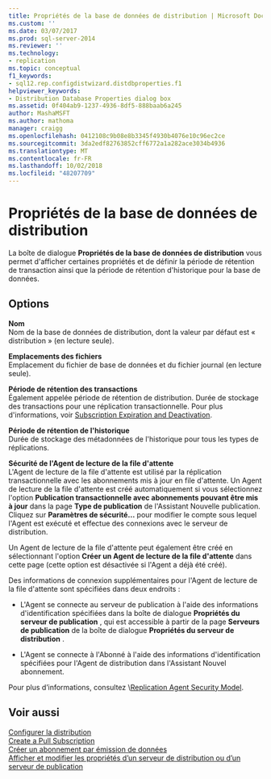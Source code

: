 ```yaml
---
title: Propriétés de la base de données de distribution | Microsoft Docs
ms.custom: ''
ms.date: 03/07/2017
ms.prod: sql-server-2014
ms.reviewer: ''
ms.technology:
- replication
ms.topic: conceptual
f1_keywords:
- sql12.rep.configdistwizard.distdbproperties.f1
helpviewer_keywords:
- Distribution Database Properties dialog box
ms.assetid: 0f404ab9-1237-4936-8df5-888baab6a245
author: MashaMSFT
ms.author: mathoma
manager: craigg
ms.openlocfilehash: 0412108c9b08e8b3345f4930b4076e10c96ec2ce
ms.sourcegitcommit: 3da2edf82763852cff6772a1a282ace3034b4936
ms.translationtype: MT
ms.contentlocale: fr-FR
ms.lasthandoff: 10/02/2018
ms.locfileid: "48207709"
---
```

# <a name="distribution-database-properties"></a>Propriétés de la base de données de distribution
  La boîte de dialogue **Propriétés de la base de données de distribution** vous permet d'afficher certaines propriétés et de définir la période de rétention de transaction ainsi que la période de rétention d'historique pour la base de données.  
  
## <a name="options"></a>Options  
 **Nom**  
 Nom de la base de données de distribution, dont la valeur par défaut est « distribution » (en lecture seule).  
  
 **Emplacements des fichiers**  
 Emplacement du fichier de base de données et du fichier journal (en lecture seule).  
  
 **Période de rétention des transactions**  
 Également appelée période de rétention de distribution. Durée de stockage des transactions pour une réplication transactionnelle. Pour plus d'informations, voir [Subscription Expiration and Deactivation](subscription-expiration-and-deactivation.md).  
  
 **Période de rétention de l'historique**  
 Durée de stockage des métadonnées de l'historique pour tous les types de réplications.  
  
 **Sécurité de l'Agent de lecture de la file d'attente**  
 L'Agent de lecture de la file d'attente est utilisé par la réplication transactionnelle avec les abonnements mis à jour en file d'attente. Un Agent de lecture de la file d'attente est créé automatiquement si vous sélectionnez l'option **Publication transactionnelle avec abonnements pouvant être mis à jour** dans la page **Type de publication** de l'Assistant Nouvelle publication. Cliquez sur **Paramètres de sécurité…** pour modifier le compte sous lequel l'Agent est exécuté et effectue des connexions avec le serveur de distribution.  
  
 Un Agent de lecture de la file d'attente peut également être créé en sélectionnant l'option **Créer un Agent de lecture de la file d'attente** dans cette page (cette option est désactivée si l'Agent a déjà été créé).  
  
 Des informations de connexion supplémentaires pour l'Agent de lecture de la file d'attente sont spécifiées dans deux endroits :  
  
-   L'Agent se connecte au serveur de publication à l'aide des informations d'identification spécifiées dans la boîte de dialogue **Propriétés du serveur de publication** , qui est accessible à partir de la page **Serveurs de publication** de la boîte de dialogue **Propriétés du serveur de distribution** .  
  
-   L'Agent se connecte à l'Abonné à l'aide des informations d'identification spécifiées pour l'Agent de distribution dans l'Assistant Nouvel abonnement.  
  
 Pour plus d’informations, consultez  \\[Replication Agent Security Model](security/replication-agent-security-model.md).  
  
## <a name="see-also"></a>Voir aussi  
 [Configurer la distribution](configure-distribution.md)   
 [Create a Pull Subscription](create-a-pull-subscription.md)   
 [Créer un abonnement par émission de données](create-a-push-subscription.md)   
 [Afficher et modifier les propriétés d’un serveur de distribution ou d’un serveur de publication](view-and-modify-distributor-and-publisher-properties.md)  
  
  
